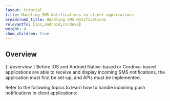 ```yaml
---
layout: tutorial
title: Handling SMS Notifications in client applications
breadcrumb_title: Handling SMS Notifications
relevantTo: [ios,android,cordova]
weight: 4
show_children: true
---
```

<!-- NLS_CHARSET=UTF-8 -->
## Overview
{: #overview }
Before iOS and Android Native-based or Cordova-based applications are able to receive and display incoming SMS notifications, the application must first be set-up, and APIs must be implemented.

Refer to the following topics to learn how to handle incoming push notifications in client applications: 
